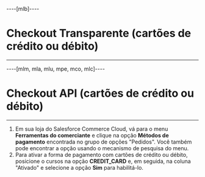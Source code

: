 ----[mlb]----
# Checkout Transparente (cartões de crédito ou débito)

------------
----[mlm, mla, mlu, mpe, mco, mlc]----
# Checkout API (cartões de crédito ou débito)

------------

1. Em sua loja do Salesforce Commerce Cloud, vá para o menu **Ferramentas do comerciante** e clique na opção **Métodos de pagamento** encontrada no grupo de opções "Pedidos". Você também pode encontrar a opção usando o mecanismo de pesquisa do menu.
2. Para ativar a forma de pagamento com cartões de crédito ou débito, posicione o cursos na opção **CREDIT_CARD** e, em seguida, na coluna "Ativado" e selecione a opção **Sim** para habilitá-lo.